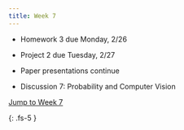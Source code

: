 ```yaml
---
title: Week 7
---
```

- Homework 3 due Monday, 2/26

- Project 2 due Tuesday, 2/27

- Paper presentations continue

- Discussion 7: Probability and Computer Vision

<a href="#Week7">Jump to Week 7 </a>

{: .fs-5 }
